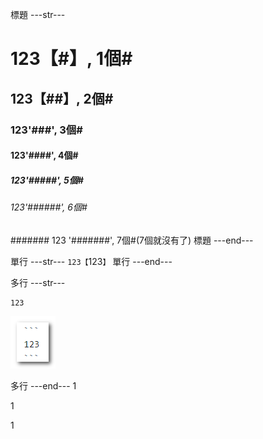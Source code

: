 
標題 ---str---
# 123【#】, 1個#
## 123【##】, 2個#
### 123'###', 3個#
#### 123'####', 4個#
##### 123'#####', 5個#
###### 123'######', 6個#
####### 123 '#######', 7個#(7個就沒有了)
標題 ---end---

單行 ---str---
`123【`123`】`
單行 ---end---

多行 ---str---
```
123
```
![123](2018-12-01_141338_markdown01.png) 


多行 ---end---
1

1

1


